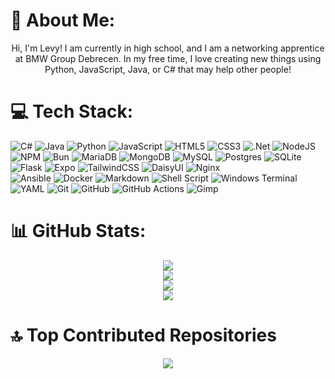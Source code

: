# 💫 About Me:
<p align="center">
	Hi, I'm Levy! I am currently in high school, and I am a networking apprentice at BMW Group Debrecen. In 	my free time, I love creating new things using Python, JavaScript, Java, or C# that may help other people!
</p>

# 💻 Tech Stack:
![C#](https://img.shields.io/badge/c%23-%23239120.svg?style=for-the-badge&logo=csharp&logoColor=white) ![Java](https://img.shields.io/badge/java-%23ED8B00.svg?style=for-the-badge&logo=openjdk&logoColor=white)  ![Python](https://img.shields.io/badge/python-3670A0?style=for-the-badge&logo=python&logoColor=ffdd54)  ![JavaScript](https://img.shields.io/badge/javascript-%23323330.svg?style=for-the-badge&logo=javascript&logoColor=%23F7DF1E) ![HTML5](https://img.shields.io/badge/html5-%23E34F26.svg?style=for-the-badge&logo=html5&logoColor=white) ![CSS3](https://img.shields.io/badge/css3-%231572B6.svg?style=for-the-badge&logo=css3&logoColor=white)  ![.Net](https://img.shields.io/badge/.NET-5C2D91?style=for-the-badge&logo=.net&logoColor=white)  ![NodeJS](https://img.shields.io/badge/node.js-6DA55F?style=for-the-badge&logo=node.js&logoColor=white)  ![NPM](https://img.shields.io/badge/NPM-%23CB3837.svg?style=for-the-badge&logo=npm&logoColor=white) ![Bun](https://img.shields.io/badge/Bun-%23000000.svg?style=for-the-badge&logo=bun&logoColor=white) ![MariaDB](https://img.shields.io/badge/MariaDB-003545?style=for-the-badge&logo=mariadb&logoColor=white) ![MongoDB](https://img.shields.io/badge/MongoDB-%234ea94b.svg?style=for-the-badge&logo=mongodb&logoColor=white) ![MySQL](https://img.shields.io/badge/mysql-4479A1.svg?style=for-the-badge&logo=mysql&logoColor=white) ![Postgres](https://img.shields.io/badge/postgres-%23316192.svg?style=for-the-badge&logo=postgresql&logoColor=white) ![SQLite](https://img.shields.io/badge/sqlite-%2307405e.svg?style=for-the-badge&logo=sqlite&logoColor=white) ![Flask](https://img.shields.io/badge/flask-%23000.svg?style=for-the-badge&logo=flask&logoColor=white) ![Expo](https://img.shields.io/badge/expo-1C1E24?style=for-the-badge&logo=expo&logoColor=#D04A37) ![TailwindCSS](https://img.shields.io/badge/tailwindcss-%2338B2AC.svg?style=for-the-badge&logo=tailwind-css&logoColor=white) ![DaisyUI](https://img.shields.io/badge/daisyui-5A0EF8?style=for-the-badge&logo=daisyui&logoColor=white)    ![Nginx](https://img.shields.io/badge/nginx-%23009639.svg?style=for-the-badge&logo=nginx&logoColor=white)   
![Ansible](https://img.shields.io/badge/ansible-%231A1918.svg?style=for-the-badge&logo=ansible&logoColor=white) ![Docker](https://img.shields.io/badge/docker-%230db7ed.svg?style=for-the-badge&logo=docker&logoColor=white) ![Markdown](https://img.shields.io/badge/markdown-%23000000.svg?style=for-the-badge&logo=markdown&logoColor=white) ![Shell Script](https://img.shields.io/badge/shell_script-%23121011.svg?style=for-the-badge&logo=gnu-bash&logoColor=white)   ![Windows Terminal](https://img.shields.io/badge/Windows%20Terminal-%234D4D4D.svg?style=for-the-badge&logo=windows-terminal&logoColor=white) ![YAML](https://img.shields.io/badge/yaml-%23ffffff.svg?style=for-the-badge&logo=yaml&logoColor=151515) ![Git](https://img.shields.io/badge/git-%23F05033.svg?style=for-the-badge&logo=git&logoColor=white) ![GitHub](https://img.shields.io/badge/github-%23121011.svg?style=for-the-badge&logo=github&logoColor=white) ![GitHub Actions](https://img.shields.io/badge/github%20actions-%232671E5.svg?style=for-the-badge&logo=githubactions&logoColor=white) ![Gimp](https://img.shields.io/badge/Gimp-657D8B?style=for-the-badge&logo=gimp&logoColor=FFFFFF)   

# 📊 GitHub Stats:
<p align="center">
    <a href="https://github.com/Levy-Y">
      <img src="https://github-readme-stats.vercel.app/api?username=levy-y&theme=tokyonight&hide_border=false&include_all_commits=true&count_private=true" /></a><br>
    <a href="https://github.com/Levy-Y">
      <img src="https://github-readme-streak-stats.herokuapp.com/?user=levy-y&theme=tokyonight&hide_border=false" /></a><br>
    <a href="https://github.com/Levy-Y">
      <img src="https://github-readme-stats.vercel.app/api/top-langs/?username=levy-y&theme=tokyonight&hide_border=false&include_all_commits=true&count_private=true&layout=compact" /></a><br>
	<a href="https://github.com/Levy-Y">
	      <img src="https://visitcount.itsvg.in/api?id=levy-y&icon=5&color=6" /></a><br>
</p>

# 🔝 Top Contributed Repositories

<p align="center">
    <a href="https://github.com/Levy-Y">
      <img src="https://github-contributor-stats.vercel.app/api?username=levy-y&limit=5&theme=tokyonight&combine_all_yearly_contributions=true" /></a><br>
</p>
